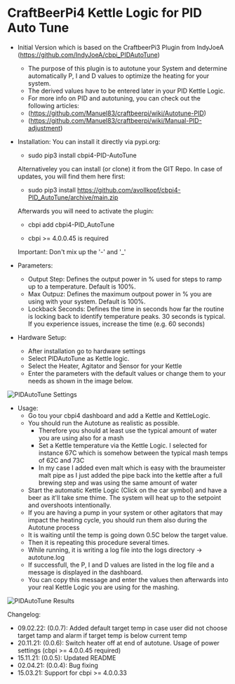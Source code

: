 # CraftBeerPi4 Kettle Logic for PID Auto Tune

- Initial Version which is based on the CraftbeerPi3 Plugin from IndyJoeA (https://github.com/IndyJoeA/cbpi_PIDAutoTune)
	- The purpose of this plugin is to autotune your System and determine automatically P, I and D values to optimize the heating for your system.
	- The derived values have to be entered later in your PID Kettle Logic.
	- For more info on PID and autotuning, you can check out the following articles:
    - (https://github.com/Manuel83/craftbeerpi/wiki/Autotune-PID)
    - (https://github.com/Manuel83/craftbeerpi/wiki/Manual-PID-adjustment)


- Installation:
	You can install it directly via pypi.org:	
	- sudo pip3 install cbpi4-PID-AutoTune 

	Alternativeley you can install (or clone) it from the GIT Repo. In case of updates, you will find them here first:
	- sudo pip3 install https://github.com/avollkopf/cbpi4-PID_AutoTune/archive/main.zip

	Afterwards you will need to activate the plugin:
	- cbpi add cbpi4-PID_AutoTune
	
	- cbpi >= 4.0.0.45 is required

	Important: Don't mix up the '-' and '_'
	
- Parameters:	
	- Output Step: Defines the output power in % used for steps to ramp up to a temperature. Default is 100%.
	- Max Outpuz: Defines the maximum outpout power in % you are using with your system. Default is 100%.
	- Lockback Seconds: Defines the time in seconds how far the routine is locking back to identify temperature peaks. 30 seconds is typical. If you experience issues, increase the time (e.g. 60 seconds)
	
- Hardware Setup:
	- After installation go to hardware settings
	- Select PIDAutoTune as Kettle logic.
	- Select the Heater, Agitator and Sensor for your Kettle
	- Enter the parameters with the default values or change them to your needs as shown in the image below.
	
![PIDAutoTune Settings](https://github.com/avollkopf/cbpi4-PID_AutoTune/blob/main/Settings_Autotune.png?raw=true)

- Usage:
	- Go tou your cbpi4 dashboard and add a Kettle and KettleLogic.
	- You should run the Autotune as realistic as possible.
		- Therefore you should at least use the typical amount of water you are using also for a mash
		- Set a Kettle temperature via the Kettle Logic. I selected for instance 67C which is somehow between the typical mash temps of 62C and 73C
		- In my case I added even malt which is easy with the braumeister malt pipe as I just added the pipe back into the kettle after a full brewing step and was using the same amount of water
	- Start the automatic Kettle Logic (Click on the car symbol) and have a beer as it'll take sme thime. The system will heat up to the setpoint and overshoots intentionally.
	- If you are having a pump in your system or other agitators that may impact the heating cycle, you should run them also during the Autotune process
	- It is waiting until the temp is going down 0.5C below the target value.
	- Then it is repeating this procedure several times.
	- While running, it is writing a log file into the logs directory -> autotune.log
	- If successfull, the P, I and D values are listed in the log file and a message is displayed in the dashboard. 
	- You can copy this message and enter the values then afterwards into your real Kettle Logic you are using for the mashing.
	
![PIDAutoTune Results](https://github.com/avollkopf/cbpi4-PID_AutoTune/blob/main/AutoTune.png?raw=true)	
	
Changelog:

- 09.02.22: (0.0.7): Added default target temp in case user did not choose target tamp and alarm if target temp is below current temp
- 20.11.21: (0.0.6): Switch heater off at end of autotune. Usage of power settings (cbpi >= 4.0.0.45 required)
- 15.11.21: (0.0.5): Updated README 
- 02.04.21: (0.0.4): Bug fixing
- 15.03.21: Support for cbpi >= 4.0.0.33
